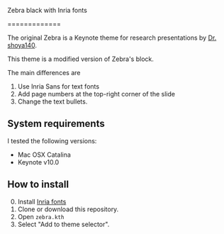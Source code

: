 Zebra black with Inria fonts

=============

The original Zebra is a Keynote theme for research presentations by [Dr. shoya140](https://github.com/shoya140/zebra).

This theme is a modified version of Zebra's block.

The main differences are

1. Use Inria Sans for text fonts
2. Add page numbers at the top-right corner of the slide
3. Change the text bullets.

## System requirements

I tested the following versions:

- Mac OSX Catalina
- Keynote v10.0

## How to install

0. Install [Inria fonts](https://github.com/BlackFoundryCom/InriaFonts)
1. Clone or download this repository.
2. Open `zebra.kth`
3. Select "Add to theme selector".
